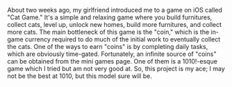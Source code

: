 About two weeks ago, my girlfriend introduced me to a game on iOS called "Cat Game." It's a simple and relaxing game where you build furnitures, collect cats, level up, unlock new homes, build more furnitures, and collect more cats. The main bottleneck of this game is the "coin," which is the in-game currency required to do much of the initial work to eventually collect the cats. One of the ways to earn "coins" is by completing daily tasks, which are obviously time-gated. Fortunately, an infinite source of "coins" can be obtained from the mini games page. One of them is a 1010!-esque game which I tried but am not very good at. So, this project is my ace; I may not be the best at 1010, but this model sure will be.
